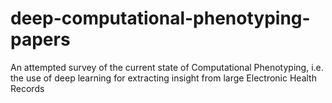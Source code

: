 # deep-computational-phenotyping-papers
An attempted survey of the current state of Computational Phenotyping, i.e. the use of deep learning for extracting insight from large Electronic Health Records

